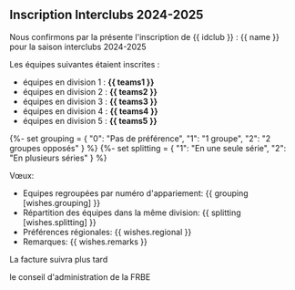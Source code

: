 ## Inscription Interclubs 2024-2025

Nous confirmons par la présente l'inscription de {{ idclub }} : {{ name }} pour la saison interclubs 2024-2025

Les équipes suivantes étaient inscrites :

  - équipes en division 1 : **{{ teams1 }}**
  - équipes en division 2 : **{{ teams2 }}**
  - équipes en division 3 : **{{ teams3 }}**
  - équipes en division 4 : **{{ teams4 }}**
  - équipes en division 5 : **{{ teams5 }}**


{%- set grouping = {
    "0": "Pas de préférence",
    "1": "1 groupe",
    "2": "2 groupes opposés"
}  %}
{%- set splitting = {
    "1": "En une seule série",
    "2": "En plusieurs séries"
}  %}


Vœux:

 - Equipes regroupées par numéro d'appariement: {{ grouping [wishes.grouping] }}
 - Répartition des équipes dans la même division: {{ splitting [wishes.splitting] }}
 - Préférences régionales: {{ wishes.regional }}
 - Remarques: {{ wishes.remarks }}

La facture suivra plus tard

le conseil d'administration de la FRBE